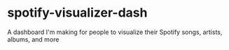 # spotify-visualizer-dash
A dashboard I'm making for people to visualize their Spotify songs, artists, albums, and more

